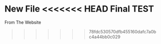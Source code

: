 New File
<<<<<<< HEAD
Final TEST
=======
From The Website
>>>>>>> 78fdc530570dfb455160dafc7a0bc4a44bb0c029
